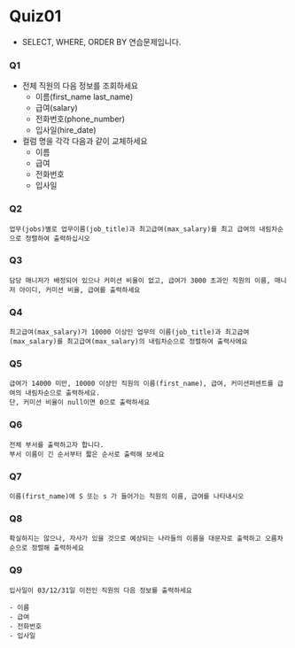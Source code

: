 # Quiz01

- SELECT, WHERE, ORDER BY 연습문제입니다.

### Q1

- 전체 직원의 다음 정보를 조회하세요
    - 이름(first_name last_name)
    - 급여(salary)
    - 전화번호(phone_number)
    - 입사일(hire_date)
- 컬럼 명을 각각 다음과 같이 교체하세요
    - 이름
    - 급여
    - 전화번호
    - 입사일

### Q2 

```
업무(jobs)별로 업무이름(job_title)과 최고급여(max_salary)를 최고 급여의 내림차순으로 정렬하여 출력하십시오
```

### Q3

```
담당 매니저가 배정되어 있으나 커미션 비율이 없고, 급여가 3000 초과인 직원의 이름, 매니저 아이디, 커미션 비율, 급여를 출력하세요
```

### Q4

```
최고급여(max_salary)가 10000 이상인 업무의 이름(job_title)과 최고급여(max_salary)를 최고급여(max_salary)의 내림차순으로 정렬하여 출력사에요
```

### Q5

```
급여가 14000 미만, 10000 이상인 직원의 이름(first_name), 급여, 커미션퍼센트를 급여의 내림차순으로 출력하세요.
단, 커미션 비율이 null이면 0으로 출력하세요
```

### Q6

```
전체 부서를 출력하고자 합니다.
부서 이름이 긴 순서부터 짧은 순서로 출력해 보세요
```

### Q7

```
이름(first_name)에 S 또는 s 가 들어가는 직원의 이름, 급여를 나타내시오
```

### Q8

```
확실하지는 않으나, 자사가 있을 것으로 예상되는 나라들의 이름을 대문자로 출력하고 오름차순으로 정렬해 출력하세요
```

### Q9

```
입사일이 03/12/31일 이전인 직원의 다음 정보를 출력하세요

- 이름
- 급여
- 전화번호
- 입사일
```
